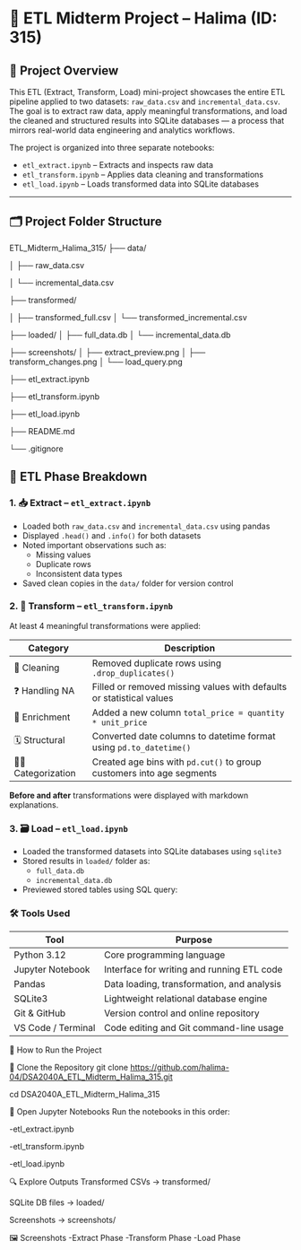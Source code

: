 # 🧪 ETL Midterm Project – Halima (ID: 315)

## 📌 Project Overview

This ETL (Extract, Transform, Load) mini-project showcases the entire ETL pipeline applied to two datasets: `raw_data.csv` and `incremental_data.csv`. The goal is to extract raw data, apply meaningful transformations, and load the cleaned and structured results into SQLite databases — a process that mirrors real-world data engineering and analytics workflows.

The project is organized into three separate notebooks:
- `etl_extract.ipynb` – Extracts and inspects raw data
- `etl_transform.ipynb` – Applies data cleaning and transformations
- `etl_load.ipynb` – Loads transformed data into SQLite databases

---

## 🗂️ Project Folder Structure
ETL_Midterm_Halima_315/
├── data/

│ ├── raw_data.csv

│ └── incremental_data.csv

├── transformed/

│ ├── transformed_full.csv
│ └── transformed_incremental.csv

├── loaded/
│ ├── full_data.db
│ └── incremental_data.db

├── screenshots/
│ ├── extract_preview.png
│ ├── transform_changes.png
│ └── load_query.png

├── etl_extract.ipynb

├── etl_transform.ipynb

├── etl_load.ipynb

├── README.md

└── .gitignore


## 🔁 ETL Phase Breakdown

### 1. 📥 Extract – `etl_extract.ipynb`
- Loaded both `raw_data.csv` and `incremental_data.csv` using pandas
- Displayed `.head()` and `.info()` for both datasets
- Noted important observations such as:
  - Missing values
  - Duplicate rows
  - Inconsistent data types
- Saved clean copies in the `data/` folder for version control

### 2. 🔧 Transform – `etl_transform.ipynb`
At least 4 meaningful transformations were applied:

| Category        | Description                                                                 |
|----------------|-----------------------------------------------------------------------------|
| 🧹 Cleaning      | Removed duplicate rows using `.drop_duplicates()`                          |
| ❓ Handling NA   | Filled or removed missing values with defaults or statistical values       |
| 🧮 Enrichment    | Added a new column `total_price = quantity * unit_price`                   |
| 🗓️ Structural    | Converted date columns to datetime format using `pd.to_datetime()`         |
| 🧑‍🎓 Categorization | Created age bins with `pd.cut()` to group customers into age segments     |

**Before and after** transformations were displayed with markdown explanations.

### 3. 🗃️ Load – `etl_load.ipynb`
- Loaded the transformed datasets into SQLite databases using `sqlite3`
- Stored results in `loaded/` folder as:
  - `full_data.db`
  - `incremental_data.db`
- Previewed stored tables using SQL query:
  

### 🛠 Tools Used

| Tool             | Purpose                                   |
|------------------|--------------------------------------------|
| Python 3.12      | Core programming language                  |
| Jupyter Notebook | Interface for writing and running ETL code |
| Pandas           | Data loading, transformation, and analysis |
| SQLite3          | Lightweight relational database engine     |
| Git & GitHub     | Version control and online repository      |
| VS Code / Terminal | Code editing and Git command-line usage |

🚀 How to Run the Project

📁 Clone the Repository
git clone https://github.com/halima-04/DSA2040A_ETL_Midterm_Halima_315.git

cd DSA2040A_ETL_Midterm_Halima_315

📓 Open Jupyter Notebooks
Run the notebooks in this order:

-etl_extract.ipynb

-etl_transform.ipynb

-etl_load.ipynb

🔍 Explore Outputs
Transformed CSVs → transformed/

SQLite DB files → loaded/

Screenshots → screenshots/

🖼️ Screenshots
-Extract Phase
-Transform Phase
-Load Phase

